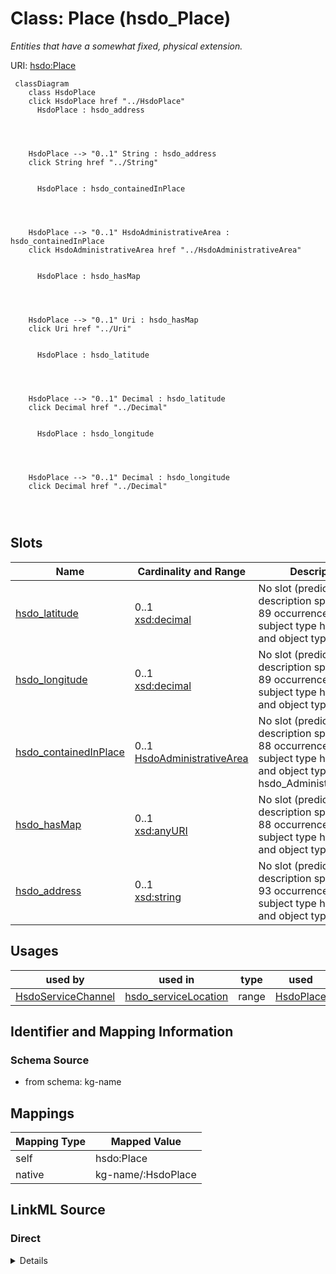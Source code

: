 

# Class: Place (hsdo_Place)


_Entities that have a somewhat fixed, physical extension._





URI: [hsdo:Place](http://schema.org/Place)






```mermaid
 classDiagram
    class HsdoPlace
    click HsdoPlace href "../HsdoPlace"
      HsdoPlace : hsdo_address
        
          
    
    
    HsdoPlace --> "0..1" String : hsdo_address
    click String href "../String"

        
      HsdoPlace : hsdo_containedInPlace
        
          
    
    
    HsdoPlace --> "0..1" HsdoAdministrativeArea : hsdo_containedInPlace
    click HsdoAdministrativeArea href "../HsdoAdministrativeArea"

        
      HsdoPlace : hsdo_hasMap
        
          
    
    
    HsdoPlace --> "0..1" Uri : hsdo_hasMap
    click Uri href "../Uri"

        
      HsdoPlace : hsdo_latitude
        
          
    
    
    HsdoPlace --> "0..1" Decimal : hsdo_latitude
    click Decimal href "../Decimal"

        
      HsdoPlace : hsdo_longitude
        
          
    
    
    HsdoPlace --> "0..1" Decimal : hsdo_longitude
    click Decimal href "../Decimal"

        
      
```




<!-- no inheritance hierarchy -->


## Slots

| Name | Cardinality and Range | Description | Inheritance |
| ---  | --- | --- | --- |
| [hsdo_latitude](../slots/hsdo_latitude.md) | 0..1 <br/> [xsd:decimal](xsd:decimal) | No slot (predicate) description specified <br/> 89 occurrences with subject type hsdo_Place and object type decimal. | direct |
| [hsdo_longitude](../slots/hsdo_longitude.md) | 0..1 <br/> [xsd:decimal](xsd:decimal) | No slot (predicate) description specified <br/> 89 occurrences with subject type hsdo_Place and object type decimal. | direct |
| [hsdo_containedInPlace](../slots/hsdo_containedInPlace.md) | 0..1 <br/> [HsdoAdministrativeArea](../classes/HsdoAdministrativeArea.md) | No slot (predicate) description specified <br/> 88 occurrences with subject type hsdo_Place and object type hsdo_AdministrativeArea. | direct |
| [hsdo_hasMap](../slots/hsdo_hasMap.md) | 0..1 <br/> [xsd:anyURI](xsd:anyURI) | No slot (predicate) description specified <br/> 88 occurrences with subject type hsdo_Place and object type uri. | direct |
| [hsdo_address](../slots/hsdo_address.md) | 0..1 <br/> [xsd:string](xsd:string) | No slot (predicate) description specified <br/> 93 occurrences with subject type hsdo_Place and object type string. | direct |





## Usages

| used by | used in | type | used |
| ---  | --- | --- | --- |
| [HsdoServiceChannel](../classes/HsdoServiceChannel.md) | [hsdo_serviceLocation](../slots/hsdo_serviceLocation.md) | range | [HsdoPlace](../classes/HsdoPlace.md) |






## Identifier and Mapping Information







### Schema Source


* from schema: kg-name




## Mappings

| Mapping Type | Mapped Value |
| ---  | ---  |
| self | hsdo:Place |
| native | kg-name/:HsdoPlace |







## LinkML Source

<!-- TODO: investigate https://stackoverflow.com/questions/37606292/how-to-create-tabbed-code-blocks-in-mkdocs-or-sphinx -->

### Direct

<details>
```yaml
name: hsdo_Place
conforms_to: No schema conformance document specified
description: Entities that have a somewhat fixed, physical extension.
title: Place
notes:
- Class with 87 occurrences.
from_schema: kg-name
rank: 1000
slots:
- hsdo_latitude
- hsdo_longitude
- hsdo_containedInPlace
- hsdo_hasMap
- hsdo_address
class_uri: hsdo:Place

```
</details>

### Induced

<details>
```yaml
name: hsdo_Place
conforms_to: No schema conformance document specified
description: Entities that have a somewhat fixed, physical extension.
title: Place
notes:
- Class with 87 occurrences.
from_schema: kg-name
rank: 1000
attributes:
  hsdo_latitude:
    name: hsdo_latitude
    description: No slot (predicate) description specified
    comments:
    - 89 occurrences with subject type hsdo_Place and object type decimal.
    examples:
    - description: hsdo_Place → decimal
      object:
        example_object: '39.9028317'
        example_object_type: decimal
        example_predicate: hsdo:latitude
        example_subject: dreamkg:service/location/4542572480692224
        example_subject_type: hsdo_Place
    from_schema: kg-name
    rank: 1000
    slot_uri: hsdo:latitude
    alias: hsdo_latitude
    owner: hsdo_Place
    domain_of:
    - hsdo_Place
    range: decimal
  hsdo_longitude:
    name: hsdo_longitude
    description: No slot (predicate) description specified
    comments:
    - 89 occurrences with subject type hsdo_Place and object type decimal.
    examples:
    - description: hsdo_Place → decimal
      object:
        example_object: '-75.239064'
        example_object_type: decimal
        example_predicate: hsdo:longitude
        example_subject: dreamkg:service/location/4542572480692224
        example_subject_type: hsdo_Place
    from_schema: kg-name
    rank: 1000
    slot_uri: hsdo:longitude
    alias: hsdo_longitude
    owner: hsdo_Place
    domain_of:
    - hsdo_Place
    range: decimal
  hsdo_containedInPlace:
    name: hsdo_containedInPlace
    description: No slot (predicate) description specified
    comments:
    - 88 occurrences with subject type hsdo_Place and object type hsdo_AdministrativeArea.
    examples:
    - description: hsdo_Place → hsdo_AdministrativeArea
      object:
        example_object: dreamkg:zip/19104
        example_object_type: hsdo_AdministrativeArea
        example_predicate: hsdo:containedInPlace
        example_subject: dreamkg:service/location/6710596967858176
        example_subject_type: hsdo_Place
    from_schema: kg-name
    rank: 1000
    slot_uri: hsdo:containedInPlace
    alias: hsdo_containedInPlace
    owner: hsdo_Place
    domain_of:
    - hsdo_Place
    range: hsdo_AdministrativeArea
  hsdo_hasMap:
    name: hsdo_hasMap
    description: No slot (predicate) description specified
    comments:
    - 88 occurrences with subject type hsdo_Place and object type uri.
    examples:
    - description: hsdo_Place → uri
      object:
        example_object: https://www.google.com/maps/?q=2901+Island+Avenue,+Philadelphia,+PA+19153/
        example_object_type: uri
        example_predicate: hsdo:hasMap
        example_subject: dreamkg:service/location/4542572480692224
        example_subject_type: hsdo_Place
    from_schema: kg-name
    rank: 1000
    slot_uri: hsdo:hasMap
    alias: hsdo_hasMap
    owner: hsdo_Place
    domain_of:
    - hsdo_Place
    range: uri
  hsdo_address:
    name: hsdo_address
    description: No slot (predicate) description specified
    comments:
    - 93 occurrences with subject type hsdo_Place and object type string.
    examples:
    - description: hsdo_Place → string
      object:
        example_object: 2901 Island Avenue, Philadelphia, PA 19153
        example_object_type: string
        example_predicate: hsdo:address
        example_subject: dreamkg:service/location/4542572480692224
        example_subject_type: hsdo_Place
    from_schema: kg-name
    rank: 1000
    slot_uri: hsdo:address
    alias: hsdo_address
    owner: hsdo_Place
    domain_of:
    - hsdo_Place
    range: string
class_uri: hsdo:Place

```
</details>